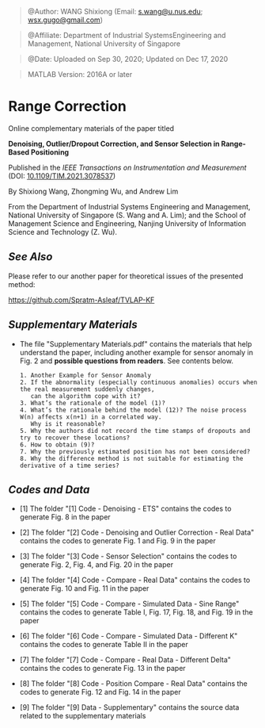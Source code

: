 > @Author: WANG Shixiong (Email: <s.wang@u.nus.edu>; <wsx.gugo@gmail.com>)

> @Affiliate: Department of Industrial SystemsEngineering and Management, National University of Singapore

> @Date: Uploaded on Sep 30, 2020; Updated on Dec 17, 2020

> MATLAB Version: 2016A or later

# Range Correction

Online complementary materials of the paper titled 

**Denoising, Outlier/Dropout Correction, and Sensor Selection in Range-Based Positioning**

Published in the _IEEE Transactions on Instrumentation and Measurement_ (DOI: [10.1109/TIM.2021.3078537](http://dx.doi.org/10.1109/TIM.2021.3078537))

By Shixiong Wang, Zhongming Wu, and Andrew Lim

From the Department of Industrial Systems Engineering and Management, National University of Singapore (S. Wang and A. Lim);
and the School of Management Science and Engineering, Nanjing University of Information Science and Technology (Z. Wu).


## ***See Also***

Please refer to our another paper for theoretical issues of the presented method: 

https://github.com/Spratm-Asleaf/TVLAP-KF


## ***Supplementary Materials***

* The file "Supplementary Materials.pdf" contains the materials that help understand the paper, including another example for sensor anomaly in Fig. 2 and **possible questions from readers**. See contents below.
    ```
    1. Another Example for Sensor Anomaly
    2. If the abnormality (especially continuous anomalies) occurs when the real measurement suddenly changes, 
       can the algorithm cope with it?
    3. What’s the rationale of the model (1)?
    4. What’s the rationale behind the model (12)? The noise process W(n) affects x(n+1) in a correlated way. 
       Why is it reasonable?
    5. Why the authors did not record the time stamps of dropouts and try to recover these locations?
    6. How to obtain (9)?
    7. Why the previously estimated position has not been considered?
    8. Why the difference method is not suitable for estimating the derivative of a time series?
    ```

    
## ***Codes and Data***

* [1] The folder "[1] Code - Denoising - ETS" contains the codes to generate Fig. 8 in the paper

* [2] The folder "[2] Code - Denoising and Outlier Correction - Real Data" contains the codes to generate Fig. 1 and Fig. 9 in the paper

* [3] The folder "[3] Code - Sensor Selection" contains the codes to generate Fig. 2, Fig. 4, and Fig. 20 in the paper

* [4] The folder "[4] Code - Compare - Real Data" contains the codes to generate Fig. 10 and Fig. 11 in the paper

* [5] The folder "[5] Code - Compare - Simulated Data - Sine Range" contains the codes to generate Table I, Fig. 17, Fig. 18, and Fig. 19 in the paper

* [6] The folder "[6] Code - Compare - Simulated Data - Different K" contains the codes to generate Table II in the paper

* [7] The folder "[7] Code - Compare - Real Data - Different Delta" contains the codes to generate Fig. 13 in the paper

* [8] The folder "[8] Code - Position Compare - Real Data" contains the codes to generate Fig. 12 and Fig. 14 in the paper

* [9] The folder "[9] Data - Supplementary" contains the source data related to the supplementary materials

